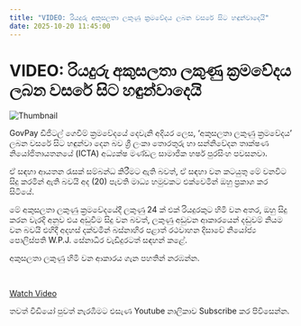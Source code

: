 ```yaml
---
title: "VIDEO: රියදුරු අකුසලතා ලකුණු ක්‍රමවේදය ලබන වසරේ සිට හඳුන්වාදෙයි"
date: 2025-10-20 11:45:00
---
```


# VIDEO: රියදුරු අකුසලතා ලකුණු ක්‍රමවේදය ලබන වසරේ සිට හඳුන්වාදෙයි

![Thumbnail](https://helakuru.sgp1.cdn.digitaloceanspaces.com/esana/images/lib/senadeera-jk.jpg)

GovPay ඩිජිටල් ගෙවීම් ක්‍රමවේදයේ දෙවැනි අදියර ලෙස, ‘අකුසලතා ලකුණු ක්‍රමවේදය’ ලබන වසරේ සිට හඳුන්වා දෙන බව ශ්‍රී ලංකා තොරතුරු හා සන්නිවේදන තාක්ෂණ නියෝජිතායතනයේ (ICTA) අධ්‍යක්ෂ මණ්ඩල සාමාජික හර්ෂ පුරසිංහ පවසනවා.

ඒ සඳහා ආයතන රැසක් සම්බන්ධ කිරීමට ඇති බවත්, ඒ සඳහා වන කටයුතු මේ වනවිට සිදු කරමින් ඇති බවයි අද (20) පැවති මාධ්‍ය හමුවකට එක්වෙමින් ඔහු ප්‍රකාශ කර සිටියේ.

මේ අකුසලතා ලකුණු ක්‍රමවේදයේදී ලකුණු 24 ක් එක් රියදුරකුට හිමි වන අතර, ඔහු සිදු කරන වැරදි අනුව එය අඩුවීම සිදු වන බවත්, ලකුණු අඩුවන ආකාරයෙන් දඬුවම් නියම වන බවයි එහිදී අදහස් දක්වමින් බස්නාහිර පළාත් රථවාහන දිසාවේ නියෝජ්‍ය පොලිස්පති W.P.J. සේනාධීර වැඩිදුරටත් සඳහන් කළේ.

අකුසලතා ලකුණු හිමි වන ආකාරය ගැන පහතින් නරඹන්න.

 

[Watch Video](https://youtube.com/embed/42nxQzzDkS0)

තවත් වීඩියෝ පුවත් නැරඹීමට එසැණ Youtube නාලිකාව Subscribe කර පිවිසෙන්න.

